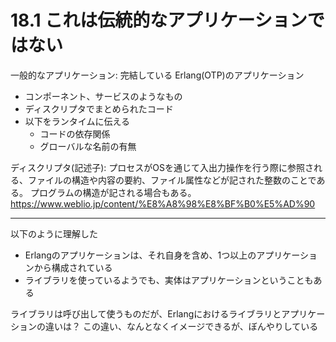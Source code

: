 # 18.1 これは伝統的なアプリケーションではない

一般的なアプリケーション: 完結している
Erlang(OTP)のアプリケーション
- コンポーネント、サービスのようなもの
- ディスクリプタでまとめられたコード
- 以下をランタイムに伝える
  - コードの依存関係
  - グローバルな名前の有無

ディスクリプタ(記述子):
プロセスがOSを通じて入出力操作を行う際に参照される、ファイルの構造や内容の要約、ファイル属性などが記された整数のことである。 プログラムの構造が記される場合もある。
https://www.weblio.jp/content/%E8%A8%98%E8%BF%B0%E5%AD%90

---

以下のように理解した
- Erlangのアプリケーションは、それ自身を含め、1つ以上のアプリケーションから構成されている
- ライブラリを使っているようでも、実体はアプリケーションということもある

ライブラリは呼び出して使うものだが、Erlangにおけるライブラリとアプリケーションの違いは？
この違い、なんとなくイメージできるが、ぼんやりしている

